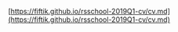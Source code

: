 [https://fiftik.github.io/rsschool-2019Q1-cv/cv.md](https://fiftik.github.io/rsschool-2019Q1-cv/cv.md)